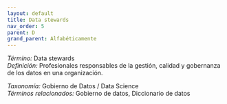 ```yaml
---
layout: default
title: Data stewards
nav_order: 5
parent: D
grand_parent: Alfabéticamente
---
```


*Término:* Data stewards  
*Definición:* Profesionales responsables de la gestión, calidad y gobernanza de los datos en una organización.

*Taxonomía:* Gobierno de Datos / Data Science  
*Términos relacionados:* Gobierno de datos, Diccionario de datos
